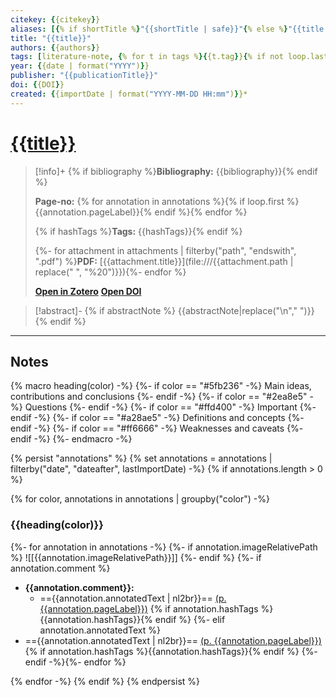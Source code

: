 ```yaml
---
citekey: {{citekey}}
aliases: [{% if shortTitle %}"{{shortTitle | safe}}"{% else %}"{{title | safe}}"{% endif %}]
title: "{{title}}"
authors: {{authors}}
tags: [literature-note, {% for t in tags %}{{t.tag}}{% if not loop.last %}, {% endif %}{% endfor %}]
year: {{date | format("YYYY")}}
publisher: "{{publicationTitle}}"
doi: {{DOI}}
created: {{importDate | format("YYYY-MM-DD HH:mm")}}*
---
```


# [{{title}}]({{desktopURI}})

> [!info]+
>{% if bibliography %}**Bibliography:** {{bibliography}}{% endif %}
>
>**Page-no:** {% for annotation in annotations %}{% if loop.first %}{{annotation.pageLabel}}{% endif %}{% endfor %}
>
>{% if hashTags %}**Tags:** {{hashTags}}{% endif %}
>
>{%- for attachment in attachments | filterby("path", "endswith", ".pdf") %}**PDF:** [{{attachment.title}}](file:///{{attachment.path | replace(" ", "%20")}}){%- endfor %}
>
>[**Open in Zotero**]({{desktopURI}})
>[**Open DOI**](https://doi.org/{{DOI}})

> [!abstract]-
> {% if abstractNote %}
> {{abstractNote|replace("\n"," ")}}
> {% endif %}

---
## Notes
{% macro heading(color) -%}
{%- if color == "#5fb236" -%}
 Main ideas, contributions and conclusions
{%- endif -%}
{%- if color == "#2ea8e5" -%}
 Questions
{%- endif -%}
{%- if color == "#ffd400" -%}
 Important
{%- endif -%}
{%- if color == "#a28ae5" -%}
 Definitions and concepts
{%- endif -%}
{%- if color == "#ff6666" -%}
Weaknesses and caveats
{%- endif -%}
{%- endmacro -%}

{% persist "annotations" %}
{% set annotations = annotations | filterby("date", "dateafter", lastImportDate) -%}
{% if annotations.length > 0 %}

{% for color, annotations in annotations | groupby("color") -%}
### {{heading(color)}}
{%- for annotation in annotations -%}
{%- if annotation.imageRelativePath %}
![[{{annotation.imageRelativePath}}]]
{%- endif %}
{%- if annotation.comment %}
- **{{annotation.comment}}:**
	- =={{annotation.annotatedText | nl2br}}== [(p. {{annotation.pageLabel}})](zotero://open-pdf/library/items/{{annotation.attachment.itemKey}}?page={{annotation.pageLabel}}&annotation={{annotation.id}}) {% if annotation.hashTags %}{{annotation.hashTags}}{% endif %}
{%- elif annotation.annotatedText %}
- =={{annotation.annotatedText | nl2br}}== [(p. {{annotation.pageLabel}})](zotero://open-pdf/library/items/{{annotation.attachment.itemKey}}?page={{annotation.pageLabel}}&annotation={{annotation.id}}) {% if annotation.hashTags %}{{annotation.hashTags}}{% endif %}
{%- endif -%}{%- endfor %}

{% endfor -%}
{% endif %}
{% endpersist %}
